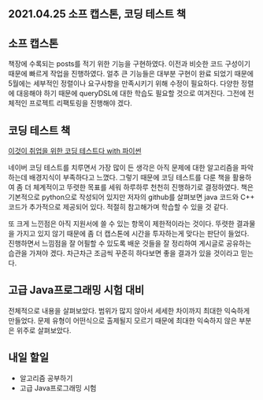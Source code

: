 ## 2021.04.25 소프 캡스톤, 코딩 테스트 책

## 소프 캡스톤

책장에 수록되는 posts를 적기 위한 기능을 구현하였다. 이전과 비슷한 코드 구성이기 때문에 빠르게 작업을 진행하였다. 얼추 큰 기능들은 대부분 구현이 완료 되었기 때문에 5월에는 세부적인 정렬이나 요구사항을 만족시키기 위해 수정이 필요하다. 다양한 정렬에 대응해야 하기 때문에 queryDSL에 대한 학습도 필요할 것으로 여겨진다. 그전에 전체적인 프로젝트 리팩토링을 진행해야 겠다.

## 코딩 테스트 책

[이것이 취업을 위한 코딩 테스트다 with 파이썬](http://www.yes24.com/Product/Goods/91433923)

네이버 코딩 테스트를 치루면서 가장 많이 든 생각은 아직 문제에 대한 알고리즘을 파악하는데 배경지식이 부족하다고 느꼈다. 그렇기 때문에 코딩 테스트를 다룬 책을 활용하여 좀 더 체계적이고 뚜렷한 목표를 세워 하루하루 천천히 진행하기로 결정하였다. 책은 기본적으로 python으로 작성되어 있지만 저자의 github를 살펴보면 java 코드와 C++ 코드가 추가적으로 제공되어 있다. 적절히 참고해가며 학습할 수 있을 것 같다.

또 크게 느낀점은 아직 지원서에 쓸 수 있는 항목이 제한적이라는 것이다. 뚜렷한 결과물을 가지고 있지 않기 때문에 좀 더 캡스톤에 시간을 투자하는게 맞다는 판단이 들었다. 진행하면서 느낌점을 잘 어필할 수 있도록 배운 것들을 잘 정리하여 게시글로 공유하는 습관을 가져야 겠다. 차근차근 조금씩 꾸준히 하다보면 좋을 결과가 있을 것이라고 믿는다.

## 고급 Java프로그래밍 시험 대비

전체적으로 내용을 살펴보았다. 범위가 많지 않아서 세세한 차이까지 최대한 익숙하게 만들었다. 문제 유형이 어떤식으로 출제될지 모르기 때문에 최대한 익숙하지 않은 부분은 위주로 살펴보았다.

## 내일 할일
 - 알고리즘 공부하기
 - 고급 Java프로그래밍 시험